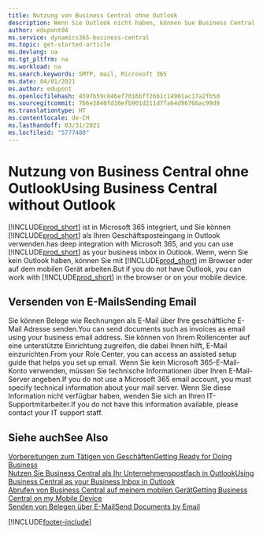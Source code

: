 ```yaml
---
title: Nutzung von Business Central ohne Outlook
description: Wenn Sie Outlook nicht haben, können Sue Business Central als Ihr Geschäftsposteingang in Outlook verwenden. Sie können aber auch ohne Outlook in einem Browser oder auf dem mobilen Gerät arbeiten.
author: edupont04
ms.service: dynamics365-business-central
ms.topic: get-started-article
ms.devlang: na
ms.tgt_pltfrm: na
ms.workload: na
ms.search.keywords: SMTP, mail, Microsoft 365
ms.date: 04/01/2021
ms.author: edupont
ms.openlocfilehash: 4597b59c846ef7016bff26b1c14901ac17a2fb5d
ms.sourcegitcommit: 766e2840fd16efb901d211d7fa64d96766ac99d9
ms.translationtype: HT
ms.contentlocale: de-CH
ms.lasthandoff: 03/31/2021
ms.locfileid: "5777480"
---
```

# <a name="using-business-central-without-outlook"></a><span data-ttu-id="74c24-103">Nutzung von Business Central ohne Outlook</span><span class="sxs-lookup"><span data-stu-id="74c24-103">Using Business Central without Outlook</span></span>
[!INCLUDE[prod_short](includes/prod_short.md)] <span data-ttu-id="74c24-104">ist in Microsoft 365 integriert, und Sie können [!INCLUDE[prod_short](includes/prod_short.md)] als Ihren Geschäftsposteingang in Outlook verwenden.</span><span class="sxs-lookup"><span data-stu-id="74c24-104">has deep integration with Microsoft 365, and you can use [!INCLUDE[prod_short](includes/prod_short.md)] as your business inbox in Outlook.</span></span> <span data-ttu-id="74c24-105">Wenn, wenn Sie kein Outlook haben, können Sie mit [!INCLUDE[prod_short](includes/prod_short.md)] im Browser oder auf dem mobilen Gerät arbeiten.</span><span class="sxs-lookup"><span data-stu-id="74c24-105">But if you do not have Outlook, you can work with [!INCLUDE[prod_short](includes/prod_short.md)] in the browser or on your mobile device.</span></span>  

## <a name="sending-email"></a><span data-ttu-id="74c24-106">Versenden von E-Mails</span><span class="sxs-lookup"><span data-stu-id="74c24-106">Sending Email</span></span>
<span data-ttu-id="74c24-107">Sie können Belege wie Rechnungen als E-Mail über Ihre geschäftliche E-Mail Adresse senden.</span><span class="sxs-lookup"><span data-stu-id="74c24-107">You can send documents such as invoices as email using your business email address.</span></span> <span data-ttu-id="74c24-108">Sie können von Ihrem Rollencenter auf eine unterstützte Einrichtung zugreifen, die dabei Ihnen hilft, E-Mail einzurichten.</span><span class="sxs-lookup"><span data-stu-id="74c24-108">From your Role Center, you can access an assisted setup guide that helps you set up email.</span></span> <span data-ttu-id="74c24-109">Wenn Sie kein Microsoft 365-E-Mail-Konto verwenden, müssen Sie technische Informationen über Ihren E-Mail-Server angeben.</span><span class="sxs-lookup"><span data-stu-id="74c24-109">If you do not use a Microsoft 365 email account, you must specify technical information about your mail server.</span></span> <span data-ttu-id="74c24-110">Wenn Sie diese Information nicht verfügbar haben, wenden Sie sich an Ihren IT-Supportmitarbeiter.</span><span class="sxs-lookup"><span data-stu-id="74c24-110">If you do not have this information available, please contact your IT support staff.</span></span>  


## <a name="see-also"></a><span data-ttu-id="74c24-111">Siehe auch</span><span class="sxs-lookup"><span data-stu-id="74c24-111">See Also</span></span>
[<span data-ttu-id="74c24-112">Vorbereitungen zum Tätigen von Geschäften</span><span class="sxs-lookup"><span data-stu-id="74c24-112">Getting Ready for Doing Business</span></span>](ui-get-ready-business.md)  
[<span data-ttu-id="74c24-113">Nutzen Sie Business Central als Ihr Unternehmenspostfach in Outlook</span><span class="sxs-lookup"><span data-stu-id="74c24-113">Using Business Central as your Business Inbox in Outlook</span></span>](admin-outlook.md)  
[<span data-ttu-id="74c24-114">Abrufen von Business Central auf meinem mobilen Gerät</span><span class="sxs-lookup"><span data-stu-id="74c24-114">Getting Business Central on my Mobile Device</span></span>](install-mobile-app.md)  
[<span data-ttu-id="74c24-115">Senden von Belegen über E-Mail</span><span class="sxs-lookup"><span data-stu-id="74c24-115">Send Documents by Email</span></span>](ui-how-send-documents-email.md)


[!INCLUDE[footer-include](includes/footer-banner.md)]